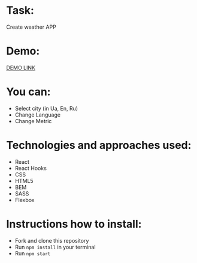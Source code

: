 # Task:

Create weather APP

# Demo:

[DEMO LINK](https://andriynikorych.github.io/weather_test/)

# You can:

- Select city (in Ua, En, Ru)
- Change Language
- Change Metric

# Technologies and approaches used: 

- React
- React Hooks
- CSS
- HTML5
- BEM
- SASS
- Flexbox


# Instructions how to install:

- Fork and clone this repository
- Run `npm install` in your terminal
- Run `npm start`